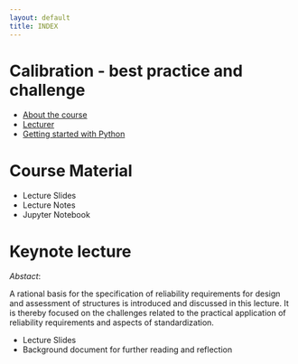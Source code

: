```yaml
---
layout: default
title: INDEX
---
```


# Calibration - best practice and challenge

- [About the course](about)
- [Lecturer](Team)
- [Getting started with Python](py_guide)


# Course Material

- Lecture Slides
- Lecture Notes
- Jupyter Notebook

# Keynote lecture

*Abstact*: 

A rational basis for the specification of reliability requirements for design and assessment of structures is introduced and discussed in this lecture. It is thereby focused on the challenges related to the practical application of reliability requirements and aspects of standardization.

- Lecture Slides
- Background document for further reading and reflection

